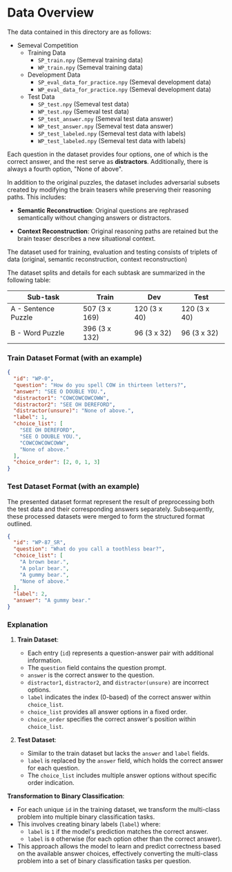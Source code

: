 # Data Overview
The data contained in this directory are as follows:

- Semeval Competition
  - Training Data
    - `SP_train.npy` (Semeval training data)
    - `WP_train.npy` (Semeval training data)
  - Development Data
    - `SP_eval_data_for_practice.npy` (Semeval development data)
    - `WP_eval_data_for_practice.npy` (Semeval development data)
  - Test Data
    - `SP_test.npy` (Semeval test data)
    - `WP_test.npy` (Semeval test data)
    - `SP_test_answer.npy` (Semeval test data answer)
    - `WP_test_answer.npy` (Semeval test data answer)
    - `SP_test_labeled.npy` (Semeval test data with labels)
    - `WP_test_labeled.npy` (Semeval test data with labels)

Each question in the dataset provides four options, one of which is the correct answer, and the rest serve as **distractors**. Additionally, there is always a fourth option, "None of above".

In addition to the original puzzles, the dataset includes adversarial subsets created by modifying the brain teasers while preserving their reasoning paths. This includes:

- **Semantic Reconstruction**: Original questions are rephrased semantically without changing answers or distractors.
  
- **Context Reconstruction**: Original reasoning paths are retained but the brain teaser describes a new situational context.

The dataset used for training, evaluation and testing consists of triplets of data (original, semantic reconstruction, context reconstruction)

The dataset splits and details for each subtask are summarized in the following table:

| **Sub-task**         | **Train**          | **Dev**         | **Test**         |
|----------------------|--------------------|-----------------|------------------|
| A - Sentence Puzzle  | 507 (3 x 169)      | 120 (3 x 40)    | 120 (3 x 40)     |
| B - Word Puzzle      | 396 (3 x 132)      | 96  (3 x 32)    | 96  (3 x 32)     |


### Train Dataset Format (with an example)

```json
{
  "id": "WP-0",
  "question": "How do you spell COW in thirteen letters?",
  "answer": "SEE O DOUBLE YOU.",
  "distractor1": "COWCOWCOWCOWW",
  "distractor2": "SEE OH DEREFORD",
  "distractor(unsure)": "None of above.",
  "label": 1,
  "choice_list": [
    "SEE OH DEREFORD",
    "SEE O DOUBLE YOU.",
    "COWCOWCOWCOWW",
    "None of above."
  ],
  "choice_order": [2, 0, 1, 3]
}
```

### Test Dataset Format (with an example)
The presented dataset format represent the result of preprocessing both the test data and their corresponding answers separately. Subsequently, these processed datasets were merged to form the structured format outlined.

```json
{
  "id": "WP-87_SR",
  "question": "What do you call a toothless bear?",
  "choice_list": [
    "A brown bear.",
    "A polar bear.",
    "A gummy bear.",
    "None of above."
  ],
  "label": 2,
  "answer": "A gummy bear."
}
```

### Explanation

1. **Train Dataset**:
   - Each entry (`id`) represents a question-answer pair with additional information.
   - The `question` field contains the question prompt.
   - `answer` is the correct answer to the question.
   - `distractor1`, `distractor2`, and `distractor(unsure)` are incorrect options.
   - `label` indicates the index (0-based) of the correct answer within `choice_list`.
   - `choice_list` provides all answer options in a fixed order.
   - `choice_order` specifies the correct answer's position within `choice_list`.

2. **Test Dataset**:
   - Similar to the train dataset but lacks the `answer` and `label` fields.
   - `label` is replaced by the `answer` field, which holds the correct answer for each question.
   - The `choice_list` includes multiple answer options without specific order indication.

**Transformation to Binary Classification**:
- For each unique `id` in the training dataset, we transform the multi-class problem into multiple binary classification tasks.
- This involves creating binary labels (`label`) where:
  - `label` is `1` if the model's prediction matches the correct answer.
  - `label` is `0` otherwise (for each option other than the correct answer).
- This approach allows the model to learn and predict correctness based on the available answer choices, effectively converting the multi-class problem into a set of binary classification tasks per question.